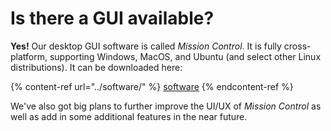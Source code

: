 # Is there a GUI available?

**Yes!** Our desktop GUI software is called _Mission Control_. It is fully cross-platform, supporting Windows, MacOS, and Ubuntu (and select other Linux distributions). It can be downloaded here:

{% content-ref url="../software/" %}
[software](../software/)
{% endcontent-ref %}

We've also got big plans to further improve the UI/UX of _Mission Control_ as well as add in some additional features in the near future.
